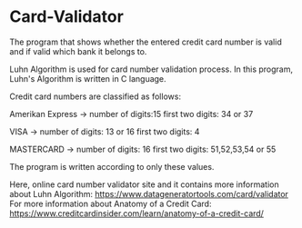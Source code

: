 # Card-Validator
The program that shows whether the entered credit card number is valid and if valid which bank it belongs to.

Luhn Algorithm is used for card number validation process. In this program, Luhn's Algorithm is written in C language.

Credit card numbers are classified as follows:

Amerikan Express -> number of digits:15 
					          first two digits: 34 or 37

VISA -> number of digits: 13 or 16
		    first two digits: 4

MASTERCARD -> number of digits: 16
			        first two digits: 51,52,53,54 or 55

The program is written according to only these values. 

Here, online card number validator site and it contains more information about Luhn Algorithm: https://www.datageneratortools.com/card/validator
For more information about Anatomy of a Credit Card: https://www.creditcardinsider.com/learn/anatomy-of-a-credit-card/
